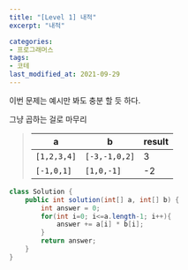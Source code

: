 ```yaml
---
title: "[Level 1] 내적"
excerpt: "내적"

categories:
- 프로그래머스
tags:
- 코테
last_modified_at: 2021-09-29
---
```






이번 문제는 예시만 봐도 충분 할 듯 하다.

그냥 곱하는 걸로 마무리

>  | a           | b             | result |
>   | ----------- | ------------- | ------ |
>   | `[1,2,3,4]` | `[-3,-1,0,2]` | 3      |
>   | `[-1,0,1]`  | `[1,0,-1]`    | -2     |
>




```java
class Solution {
    public int solution(int[] a, int[] b) {
        int answer = 0;
        for(int i=0; i<=a.length-1; i++){
            answer += a[i] * b[i];
        }
        return answer;   
    }
}
```

